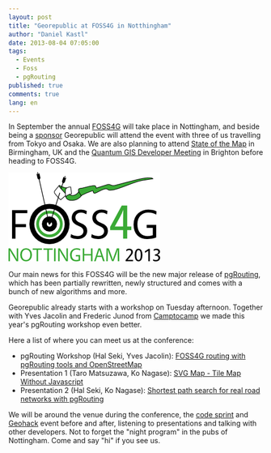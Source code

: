 ```yaml
---
layout: post
title: "Georepublic at FOSS4G in Notthingham"
author: "Daniel Kastl"
date: 2013-08-04 07:05:00
tags: 
  - Events 
  - Foss 
  - pgRouting
published: true
comments: true
lang: en
---
```


In September the annual [FOSS4G][1] will take place in Nottingham, and beside being a [sponsor][2] Georepublic will attend the event with three of us travelling from Tokyo and Osaka. We are also planning to attend [State of the Map][5] in Birmingham, UK and the [Quantum GIS Developer Meeting][6] in Brighton before heading to FOSS4G.

![FOSS4G 2013][4]

Our main news for this FOSS4G will be the new major release of [pgRouting][3], which has been partially rewritten, newly structured and comes with a bunch of new algorithms and more.

<!-- more -->

Georepublic already starts with a workshop on Tuesday afternoon. Together with Yves Jacolin and Frederic Junod from [Camptocamp][10] we made this year's pgRouting workshop even better.

Here a list of where you can meet us at the conference:

- pgRouting Workshop (Hal Seki, Yves Jacolin): [FOSS4G routing with pgRouting tools and OpenStreetMap][7] 
- Presentation 1 (Taro Matsuzawa, Ko Nagase): [SVG Map - Tile Map Without Javascript][8]
- Presentation 2 (Hal Seki, Ko Nagase): [Shortest path search for real road networks with pgRouting][9]

We will be around the venue during the conference, the [code sprint][11] and [Geohack][12] event before and after, listening to presentations and talking with other developers. Not to forget the "night program" in the pubs of Nottingham. Come and say "hi" if you see us.



[1]: http://2013.foss4g.org/
[2]: http://2013.foss4g.org/sponsors/georepublic/
[3]: http://www.pgrouting.org
[4]: /media/2013/foss4g2013-white-300.png
[5]: http://stateofthemap.org/
[6]: http://hub.qgis.org/wiki/quantum-gis/10_QGIS_Developer_Meeting_in_Brighton_2013
[7]: http://2013.foss4g.org/conf/programme/workshops/16/
[8]: http://2013.foss4g.org/conf/programme/presentations/144/
[9]: http://2013.foss4g.org/conf/programme/presentations/153/
[10]: http://camptocamp.com
[11]: http://2013.foss4g.org/programme/code-sprint/
[12]: http://2013.foss4g.org/geohack/
